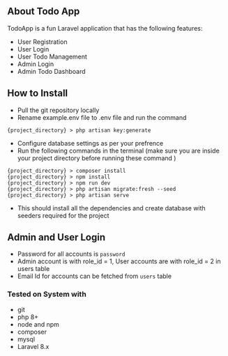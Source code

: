 ## About Todo App

TodoApp is a fun Laravel application that has the following features:

- User Registration
- User Login
- User Todo Management
- Admin Login
- Admin Todo Dashboard

## How to Install

- Pull the git repository locally
- Rename example.env file to .env file and run the command

```
{project_directory} > php artisan key:generate
```

- Configure database settings as per your prefrence
- Run the following commands in the terminal (make sure you are inside your project directory before running these command )

```
{project_directory} > composer install
{project_directory} > npm install
{project_directory} > npm run dev
{project_directory} > php artisan migrate:fresh --seed
{project_directory} > php artisan serve
```

- This should install all the dependencies and create database with seeders required for the project

## Admin and User Login

- Password for all accounts is `password`
- Admin account is with role_id = 1, User accounts are with role_id = 2 in users table
- Email Id for accounts can be fetched from `users` table

### Tested on System with

- git
- php 8+
- node and npm
- composer
- mysql
- Laravel 8.x
